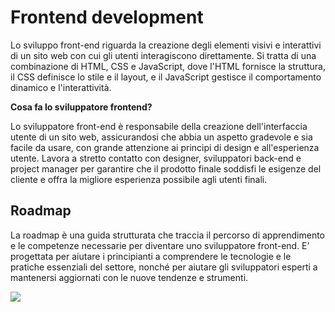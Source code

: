 # Frontend development

Lo sviluppo front-end riguarda la creazione degli elementi visivi e interattivi di un sito web con cui gli utenti interagiscono direttamente. Si tratta di una combinazione di HTML, CSS e JavaScript, dove l'HTML fornisce la struttura, il CSS definisce lo stile e il layout, e il JavaScript gestisce il comportamento dinamico e l'interattività.

**Cosa fa lo sviluppatore frontend?**

Lo sviluppatore front-end è responsabile della creazione dell'interfaccia utente di un sito web, assicurandosi che abbia un aspetto gradevole e sia facile da usare, con grande attenzione ai principi di design e all'esperienza utente. Lavora a stretto contatto con designer, sviluppatori back-end e project manager per garantire che il prodotto finale soddisfi le esigenze del cliente e offra la migliore esperienza possibile agli utenti finali.


## Roadmap

La roadmap è una guida strutturata che traccia il percorso di apprendimento e le competenze necessarie per diventare uno sviluppatore front-end. E' progettata per aiutare i principianti a comprendere le tecnologie e le pratiche essenziali del settore, nonché per aiutare gli sviluppatori esperti a mantenersi aggiornati con le nuove tendenze e strumenti.

![](/images/2.frontend/frontend-roadmap.jpg)
